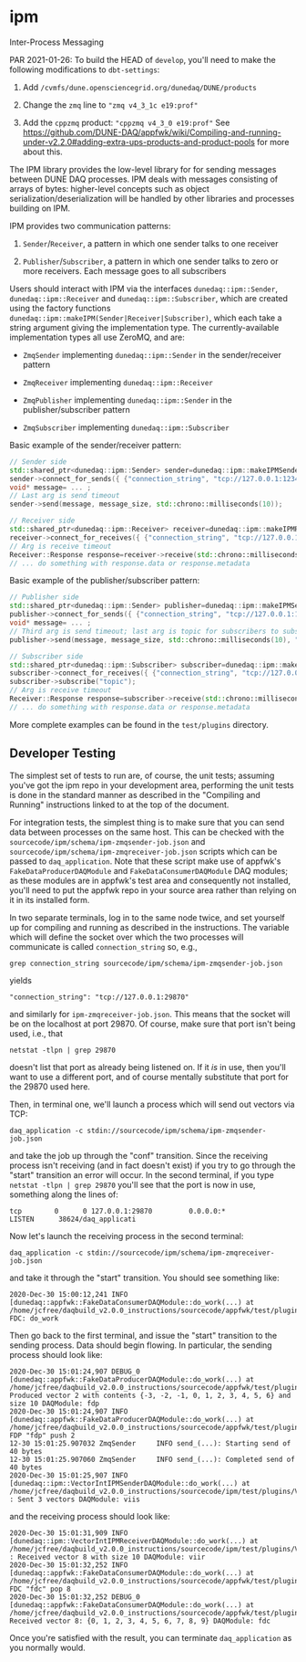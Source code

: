 # ipm
Inter-Process Messaging

PAR 2021-01-26: To build the HEAD of `develop`, you'll need to make the following modifications to `dbt-settings`:


1. Add `/cvmfs/dune.opensciencegrid.org/dunedaq/DUNE/products`


2. Change the `zmq` line to `"zmq v4_3_1c e19:prof"`


3. Add the `cppzmq` product: `"cppzmq v4_3_0 e19:prof"`
See https://github.com/DUNE-DAQ/appfwk/wiki/Compiling-and-running-under-v2.2.0#adding-extra-ups-products-and-product-pools for more about this.

The IPM library provides the low-level library for for sending messages between DUNE DAQ processes. IPM deals with messages consisting of arrays of bytes: higher-level concepts such as object serialization/deserialization will be handled by other libraries and processes building on IPM.

IPM provides two communication patterns:



1. `Sender`/`Receiver`, a pattern in which one sender talks to one receiver


2. `Publisher`/`Subscriber`, a pattern in which one sender talks to zero or more receivers. Each message goes to all subscribers

Users should interact with IPM via the interfaces `dunedaq::ipm::Sender`, `dunedaq::ipm::Receiver` and `dunedaq::ipm::Subscriber`, which are created using the factory functions `dunedaq::ipm::makeIPM(Sender|Receiver|Subscriber)`, which each take a string argument giving the implementation type. The currently-available implementation types all use ZeroMQ, and are:


* `ZmqSender` implementing `dunedaq::ipm::Sender` in the sender/receiver pattern

* `ZmqReceiver` implementing `dunedaq::ipm::Receiver`

* `ZmqPublisher` implementing `dunedaq::ipm::Sender` in the publisher/subscriber pattern

* `ZmqSubscriber` implementing `dunedaq::ipm::Subscriber`

Basic example of the sender/receiver pattern:

```c++
// Sender side
std::shared_ptr<dunedaq::ipm::Sender> sender=dunedaq::ipm::makeIPMSender("ZmqSender");
sender->connect_for_sends({ {"connection_string", "tcp://127.0.0.1:12345"} });
void* message= ... ;
// Last arg is send timeout
sender->send(message, message_size, std::chrono::milliseconds(10));

// Receiver side
std::shared_ptr<dunedaq::ipm::Receiver> receiver=dunedaq::ipm::makeIPMReceiver("ZmqReceiver");
receiver->connect_for_receives({ {"connection_string", "tcp://127.0.0.1:12345"} });
// Arg is receive timeout
Receiver::Response response=receiver->receive(std::chrono::milliseconds(10));
// ... do something with response.data or response.metadata
```

Basic example of the publisher/subscriber pattern:

```c++
// Publisher side
std::shared_ptr<dunedaq::ipm::Sender> publisher=dunedaq::ipm::makeIPMSender("ZmqPublisher");
publisher->connect_for_sends({ {"connection_string", "tcp://127.0.0.1:12345"} });
void* message= ... ;
// Third arg is send timeout; last arg is topic for subscribers to subscribe to
publisher->send(message, message_size, std::chrono::milliseconds(10), "topic");

// Subscriber side
std::shared_ptr<dunedaq::ipm::Subscriber> subscriber=dunedaq::ipm::makeIPMReceiver("ZmqSubscriber");
subscriber->connect_for_receives({ {"connection_string", "tcp://127.0.0.1:12345"} });
subscriber->subscribe("topic");
// Arg is receive timeout
Receiver::Response response=subscriber->receive(std::chrono::milliseconds(10));
// ... do something with response.data or response.metadata
```

More complete examples can be found in the `test/plugins` directory.

## Developer Testing

The simplest set of tests to run are, of course, the unit tests; assuming you've got the ipm repo in your development area, performing the unit tests is done in the standard manner as described in the "Compiling and Running" instructions linked to at the top of the document. 

For integration tests, the simplest thing is to make sure that you can send data between processes on the same host. This can be checked with the `sourcecode/ipm/schema/ipm-zmqsender-job.json` and `sourcecode/ipm/schema/ipm-zmqreceiver-job.json` scripts which can be passed to `daq_application`. Note that these script make use of appfwk's `FakeDataProducerDAQModule` and `FakeDataConsumerDAQModule` DAQ modules; as these modules are in appfwk's test area and consequently not installed, you'll need to put the appfwk repo in your source area rather than relying on it in its installed form. 

In two separate terminals, log in to the same node twice, and set yourself up for compiling and running as described in the instructions. The variable which will define the socket over which the two processes will communicate is called `connection_string` so, e.g., 
```
grep connection_string sourcecode/ipm/schema/ipm-zmqsender-job.json
```
yields
```
"connection_string": "tcp://127.0.0.1:29870"
```
and similarly for `ipm-zmqreceiver-job.json`. This means that the socket will be on the localhost at port 29870. Of course, make sure that port isn't being used, i.e., that
```
netstat -tlpn | grep 29870
```
doesn't list that port as already being listened on. If it _is_ in use, then you'll want to use a different port, and of course mentally substitute that port for the 29870 used here. 

Then, in terminal one, we'll launch a process which will send out vectors via TCP:
```
daq_application -c stdin://sourcecode/ipm/schema/ipm-zmqsender-job.json
```
and take the job up through the "conf" transition. Since the receiving process isn't receiving (and in fact doesn't exist) if you try to go through the "start" transition an error will occur. In the second terminal, if you type `netstat -tlpn | grep 29870` you'll see that the port is now in use, something along the lines of:
```
tcp        0      0 127.0.0.1:29870         0.0.0.0:*               LISTEN      38624/daq_applicati
```
Now let's launch the receiving process in the second terminal:
```
daq_application -c stdin://sourcecode/ipm/schema/ipm-zmqreceiver-job.json
```
and take it through the "start" transition. You should see something like:
```
2020-Dec-30 15:00:12,241 INFO [dunedaq::appfwk::FakeDataConsumerDAQModule::do_work(...) at /home/jcfree/daqbuild_v2.0.0_instructions/sourcecode/appfwk/test/plugins/FakeDataConsumerDAQModule.cpp:96] FDC: do_work
```
Then go back to the first terminal, and issue the "start" transition to the sending process. Data should begin flowing. In particular, the sending process should look like:
```
2020-Dec-30 15:01:24,907 DEBUG_0 [dunedaq::appfwk::FakeDataProducerDAQModule::do_work(...) at /home/jcfree/daqbuild_v2.0.0_instructions/sourcecode/appfwk/test/plugins/FakeDataProducerDAQModule.cpp:118] Produced vector 2 with contents {-3, -2, -1, 0, 1, 2, 3, 4, 5, 6} and size 10 DAQModule: fdp
2020-Dec-30 15:01:24,907 INFO [dunedaq::appfwk::FakeDataProducerDAQModule::do_work(...) at /home/jcfree/daqbuild_v2.0.0_instructions/sourcecode/appfwk/test/plugins/FakeDataProducerDAQModule.cpp:122] FDP "fdp" push 2
12-30 15:01:25.907032 ZmqSender     INFO send_(...): Starting send of 40 bytes
12-30 15:01:25.907060 ZmqSender     INFO send_(...): Completed send of 40 bytes
2020-Dec-30 15:01:25,907 INFO [dunedaq::ipm::VectorIntIPMSenderDAQModule::do_work(...) at /home/jcfree/daqbuild_v2.0.0_instructions/sourcecode/ipm/test/plugins/VectorIntIPMSenderDAQModule.cpp:107] : Sent 3 vectors DAQModule: viis
```
and the receiving process should look like:
```
2020-Dec-30 15:01:31,909 INFO [dunedaq::ipm::VectorIntIPMReceiverDAQModule::do_work(...) at /home/jcfree/daqbuild_v2.0.0_instructions/sourcecode/ipm/test/plugins/VectorIntIPMReceiverDAQModule.cpp:106] : Received vector 8 with size 10 DAQModule: viir
2020-Dec-30 15:01:32,252 INFO [dunedaq::appfwk::FakeDataConsumerDAQModule::do_work(...) at /home/jcfree/daqbuild_v2.0.0_instructions/sourcecode/appfwk/test/plugins/FakeDataConsumerDAQModule.cpp:108] FDC "fdc" pop 8
2020-Dec-30 15:01:32,252 DEBUG_0 [dunedaq::appfwk::FakeDataConsumerDAQModule::do_work(...) at /home/jcfree/daqbuild_v2.0.0_instructions/sourcecode/appfwk/test/plugins/FakeDataConsumerDAQModule.cpp:122] Received vector 8: {0, 1, 2, 3, 4, 5, 6, 7, 8, 9} DAQModule: fdc
```
Once you're satisfied with the result, you can terminate `daq_application` as you normally would. 
